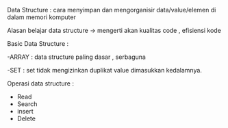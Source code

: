 Data Structure : cara menyimpan dan mengorganisir data/value/elemen di dalam memori komputer

Alasan belajar data structure -> mengerti akan kualitas code , efisiensi kode


Basic Data Structure : 

-ARRAY : data structure paling dasar , serbaguna

-SET : set tidak mengizinkan duplikat value dimasukkan kedalamnya.

Operasi data structure :
  - Read 
  - Search 
  - insert 
  - Delete 
